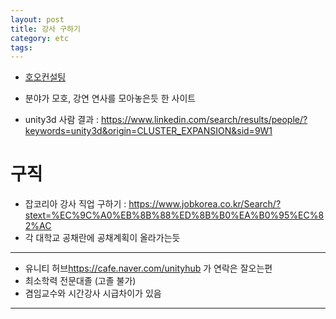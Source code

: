 ```yaml
---
layout: post
title: 강사 구하기
category: etc
tags: 
---
```



* [호오컨설팅](https://www.hooh.kr/?gad_source=1&gclid=CjwKCAiA_tuuBhAUEiwAvxkgTnfcrRQ3BtfPeNUmydBqZ8uUqLCZ2sPdw2I_0opLV3oJq2TsGWZotBoCEcgQAvD_BwE#/)
* 분야가 모호, 강연 연사를 모아놓은듯 한 사이트

* unity3d 사람 결과 : https://www.linkedin.com/search/results/people/?keywords=unity3d&origin=CLUSTER_EXPANSION&sid=9W1

# 구직
* 잡코리아 강사 직업 구하기 : https://www.jobkorea.co.kr/Search/?stext=%EC%9C%A0%EB%8B%88%ED%8B%B0%EA%B0%95%EC%82%AC
* 각 대학교 공채란에 공채계획이 올라가는듯

---

* 유니티 허브<https://cafe.naver.com/unityhub> 가 연락은 잘오는편
* 최소학력 전문대졸 (고졸 불가)
* 겸임교수와 시간강사 시급차이가 있음

---